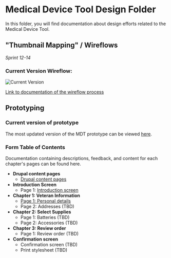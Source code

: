 # Medical Device Tool Design Folder

In this folder, you will find documentation about design efforts related to the Medical Device Tool.

## "Thumbnail Mapping" / Wireflows

_Sprint 12-14_ 

### Current Version Wireflow:
![Current Version](https://github.com/department-of-veterans-affairs/va.gov-team/blob/master/products/medical-device-tool/design/thumbnail-mapping/thumbnail_mapping-v4-2.jpg "Iteration One")

[Link to documentation of the wireflow process](https://github.com/department-of-veterans-affairs/va.gov-team/tree/master/products/medical-device-tool/design/thumbnail-mapping)

## Prototyping

### Current version of prototype
The most updated version of the MDT prototype can be viewed [here](https://vsateams.invisionapp.com/share/6MVTG94WNH5).

### Form Table of Contents 
Documentation containing descriptions, feedback, and content for each chapter's pages can be found here.

- **Drupal content pages** 
   - [Drupal content pages](https://github.com/department-of-veterans-affairs/va.gov-team/blob/master/products/medical-device-tool/design/prototype-drupal-pages.md)
- **Introduction Screen**
   - Page 1: [Introduction screen](https://github.com/department-of-veterans-affairs/va.gov-team/blob/master/products/medical-device-tool/design/prototype-introduction-screen.md)
- **Chapter 1: Veteran Information**
   - [Page 1: Personal details](https://github.com/department-of-veterans-affairs/va.gov-team/blob/master/products/medical-device-tool/design/prototype-personal-details.md)
   - Page 2: Addresses (TBD)
- **Chapter 2: Select Supplies** 
   - Page 1: Batteries (TBD)
   - Page 2: Accessories (TBD)
- **Chapter 3: Review order** 
   - Page 1: Review order (TBD)
- **Confirmation screen** 
   - Confirmation screen (TBD)
   - Print stylesheet (TBD)

